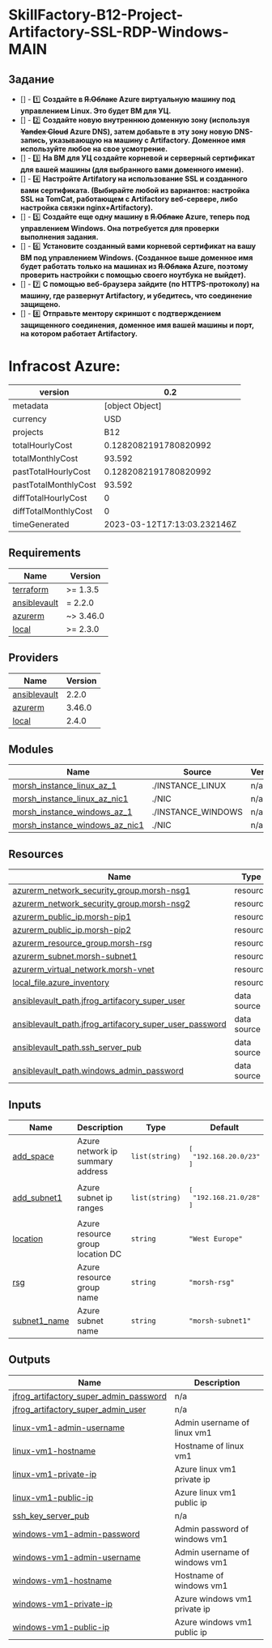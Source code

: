# SkillFactory-B12-Project-Artifactory-SSL-RDP-Windows-MAIN


## Задание
* [] - :one: **Создайте в ~~Я.Облаке~~ Azure виртуальную машину под управлением Linux. Это будет ВМ для УЦ.**
* [] - :two: **Создайте новую внутреннюю доменную зону (используя ~~Yandex Cloud~~ Azure DNS), затем добавьте в эту зону новую DNS-запись, указывающую на машину с Artifactory. Доменное имя используйте любое на свое усмотрение.**
* [] - :three: **На ВМ для УЦ создайте корневой и серверный сертификат для вашей машины (для выбранного вами доменного имени).**
* [] - :four: **Настройте Artifatory на использование SSL и созданного вами сертификата. (Выбирайте любой из вариантов: настройка SSL на TomCat, работающем с Artifactory веб-сервере, либо настройка связки nginx+Artifactory).**
* [] - :five: **Создайте еще одну машину в ~~Я.Облаке~~ Azure, теперь под управлением Windows. Она потребуется для проверки выполнения задания.**
* [] - :six: **Установите созданный вами корневой сертификат на вашу ВМ под управлением Windows. (Созданное выше доменное имя будет работать только на машинах из ~~Я.Облака~~ Azure, поэтому проверить настройки с помощью своего ноутбука не выйдет).**
* [] - :seven: **С помощью веб-браузера зайдите (по HTTPS-протоколу) на машину, где развернут Artifactory, и убедитесь, что соединение защищено.**
* [] - :eight: **Отправьте ментору скриншот с подтверждением защищенного соединения, доменное имя вашей машины и порт, на котором работает Artifactory.**

# Infracost Azure:

| version              | 0.2                         |
|----------------------|-----------------------------|
| metadata             | [object Object]             |
| currency             | USD                         |
| projects             | B12                         |
| totalHourlyCost      | 0.1282082191780820992       |
| totalMonthlyCost     | 93.592                      |
| pastTotalHourlyCost  | 0.1282082191780820992       |
| pastTotalMonthlyCost | 93.592                      |
| diffTotalHourlyCost  | 0                           |
| diffTotalMonthlyCost | 0                           |
| timeGenerated        | 2023-03-12T17:13:03.232146Z |


<!-- BEGINNING OF PRE-COMMIT-TERRAFORM DOCS HOOK -->
## Requirements

| Name | Version |
|------|---------|
| <a name="requirement_terraform"></a> [terraform](#requirement\_terraform) | >= 1.3.5 |
| <a name="requirement_ansiblevault"></a> [ansiblevault](#requirement\_ansiblevault) | = 2.2.0 |
| <a name="requirement_azurerm"></a> [azurerm](#requirement\_azurerm) | ~> 3.46.0 |
| <a name="requirement_local"></a> [local](#requirement\_local) | >= 2.3.0 |

## Providers

| Name | Version |
|------|---------|
| <a name="provider_ansiblevault"></a> [ansiblevault](#provider\_ansiblevault) | 2.2.0 |
| <a name="provider_azurerm"></a> [azurerm](#provider\_azurerm) | 3.46.0 |
| <a name="provider_local"></a> [local](#provider\_local) | 2.4.0 |

## Modules

| Name | Source | Version |
|------|--------|---------|
| <a name="module_morsh_instance_linux_az_1"></a> [morsh\_instance\_linux\_az\_1](#module\_morsh\_instance\_linux\_az\_1) | ./INSTANCE_LINUX | n/a |
| <a name="module_morsh_instance_linux_az_nic1"></a> [morsh\_instance\_linux\_az\_nic1](#module\_morsh\_instance\_linux\_az\_nic1) | ./NIC | n/a |
| <a name="module_morsh_instance_windows_az_1"></a> [morsh\_instance\_windows\_az\_1](#module\_morsh\_instance\_windows\_az\_1) | ./INSTANCE_WINDOWS | n/a |
| <a name="module_morsh_instance_windows_az_nic1"></a> [morsh\_instance\_windows\_az\_nic1](#module\_morsh\_instance\_windows\_az\_nic1) | ./NIC | n/a |

## Resources

| Name | Type |
|------|------|
| [azurerm_network_security_group.morsh-nsg1](https://registry.terraform.io/providers/hashicorp/azurerm/latest/docs/resources/network_security_group) | resource |
| [azurerm_network_security_group.morsh-nsg2](https://registry.terraform.io/providers/hashicorp/azurerm/latest/docs/resources/network_security_group) | resource |
| [azurerm_public_ip.morsh-pip1](https://registry.terraform.io/providers/hashicorp/azurerm/latest/docs/resources/public_ip) | resource |
| [azurerm_public_ip.morsh-pip2](https://registry.terraform.io/providers/hashicorp/azurerm/latest/docs/resources/public_ip) | resource |
| [azurerm_resource_group.morsh-rsg](https://registry.terraform.io/providers/hashicorp/azurerm/latest/docs/resources/resource_group) | resource |
| [azurerm_subnet.morsh-subnet1](https://registry.terraform.io/providers/hashicorp/azurerm/latest/docs/resources/subnet) | resource |
| [azurerm_virtual_network.morsh-vnet](https://registry.terraform.io/providers/hashicorp/azurerm/latest/docs/resources/virtual_network) | resource |
| [local_file.azure_inventory](https://registry.terraform.io/providers/hashicorp/local/latest/docs/resources/file) | resource |
| [ansiblevault_path.jfrog_artifacory_super_user](https://registry.terraform.io/providers/MeilleursAgents/ansiblevault/2.2.0/docs/data-sources/path) | data source |
| [ansiblevault_path.jfrog_artifacory_super_user_password](https://registry.terraform.io/providers/MeilleursAgents/ansiblevault/2.2.0/docs/data-sources/path) | data source |
| [ansiblevault_path.ssh_server_pub](https://registry.terraform.io/providers/MeilleursAgents/ansiblevault/2.2.0/docs/data-sources/path) | data source |
| [ansiblevault_path.windows_admin_password](https://registry.terraform.io/providers/MeilleursAgents/ansiblevault/2.2.0/docs/data-sources/path) | data source |

## Inputs

| Name | Description | Type | Default | Required |
|------|-------------|------|---------|:--------:|
| <a name="input_add_space"></a> [add\_space](#input\_add\_space) | Azure network ip summary address | `list(string)` | <pre>[<br>  "192.168.20.0/23"<br>]</pre> | no |
| <a name="input_add_subnet1"></a> [add\_subnet1](#input\_add\_subnet1) | Azure subnet ip ranges | `list(string)` | <pre>[<br>  "192.168.21.0/28"<br>]</pre> | no |
| <a name="input_location"></a> [location](#input\_location) | Azure resource group location DC | `string` | `"West Europe"` | no |
| <a name="input_rsg"></a> [rsg](#input\_rsg) | Azure resource group name | `string` | `"morsh-rsg"` | no |
| <a name="input_subnet1_name"></a> [subnet1\_name](#input\_subnet1\_name) | Azure subnet name | `string` | `"morsh-subnet1"` | no |

## Outputs

| Name | Description |
|------|-------------|
| <a name="output_jfrog_artifactory_super_admin_password"></a> [jfrog\_artifactory\_super\_admin\_password](#output\_jfrog\_artifactory\_super\_admin\_password) | n/a |
| <a name="output_jfrog_artifactory_super_admin_user"></a> [jfrog\_artifactory\_super\_admin\_user](#output\_jfrog\_artifactory\_super\_admin\_user) | n/a |
| <a name="output_linux-vm1-admin-username"></a> [linux-vm1-admin-username](#output\_linux-vm1-admin-username) | Admin username of linux vm1 |
| <a name="output_linux-vm1-hostname"></a> [linux-vm1-hostname](#output\_linux-vm1-hostname) | Hostname of linux vm1 |
| <a name="output_linux-vm1-private-ip"></a> [linux-vm1-private-ip](#output\_linux-vm1-private-ip) | Azure linux vm1 private ip |
| <a name="output_linux-vm1-public-ip"></a> [linux-vm1-public-ip](#output\_linux-vm1-public-ip) | Azure linux vm1 public ip |
| <a name="output_ssh_key_server_pub"></a> [ssh\_key\_server\_pub](#output\_ssh\_key\_server\_pub) | n/a |
| <a name="output_windows-vm1-admin-password"></a> [windows-vm1-admin-password](#output\_windows-vm1-admin-password) | Admin password of windows vm1 |
| <a name="output_windows-vm1-admin-username"></a> [windows-vm1-admin-username](#output\_windows-vm1-admin-username) | Admin username of windows vm1 |
| <a name="output_windows-vm1-hostname"></a> [windows-vm1-hostname](#output\_windows-vm1-hostname) | Hostname of windows vm1 |
| <a name="output_windows-vm1-private-ip"></a> [windows-vm1-private-ip](#output\_windows-vm1-private-ip) | Azure windows vm1 private ip |
| <a name="output_windows-vm1-public-ip"></a> [windows-vm1-public-ip](#output\_windows-vm1-public-ip) | Azure windows vm1 public ip |
<!-- END OF PRE-COMMIT-TERRAFORM DOCS HOOK -->
